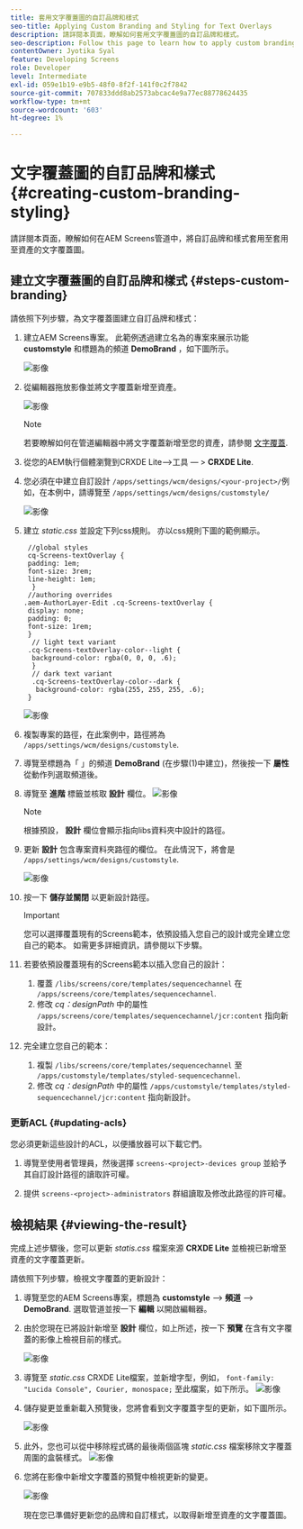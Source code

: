 ```yaml
---
title: 套用文字覆蓋圖的自訂品牌和樣式
seo-title: Applying Custom Branding and Styling for Text Overlays
description: 請詳閱本頁面，瞭解如何套用文字覆蓋圖的自訂品牌和樣式。
seo-description: Follow this page to learn how to apply custom branding and styling for Text Overlays.
contentOwner: Jyotika Syal
feature: Developing Screens
role: Developer
level: Intermediate
exl-id: 059e1b19-e9b5-48f0-8f2f-141f0c2f7842
source-git-commit: 707833ddd8ab2573abcac4e9a77ec88778624435
workflow-type: tm+mt
source-wordcount: '603'
ht-degree: 1%

---
```


# 文字覆蓋圖的自訂品牌和樣式 {#creating-custom-branding-styling}

請詳閱本頁面，瞭解如何在AEM Screens管道中，將自訂品牌和樣式套用至套用至資產的文字覆蓋圖。

## 建立文字覆蓋圖的自訂品牌和樣式 {#steps-custom-branding}

請依照下列步驟，為文字覆蓋圖建立自訂品牌和樣式：

1. 建立AEM Screens專案。 此範例透過建立名為的專案來展示功能 **customstyle** 和標題為的頻道 **DemoBrand** ，如下圖所示。

   ![影像](/help/user-guide/assets/custom-brand/custom-brand1.png)

1. 從編輯器拖放影像並將文字覆蓋新增至資產。

   ![影像](/help/user-guide/assets/custom-brand/custom-brand2.png)

   >[!NOTE]
   >若要瞭解如何在管道編輯器中將文字覆蓋新增至您的資產，請參閱 [文字覆蓋](/help/user-guide/text-overlay.md).

1. 從您的AEM執行個體瀏覽到CRXDE Lite—>工具 — > **CRXDE Lite**.

1. 您必須在中建立自訂設計 `/apps/settings/wcm/designs/<your-project>/`例如，在本例中，請導覽至 `/apps/settings/wcm/designs/customstyle/`

   ![影像](/help/user-guide/assets/custom-brand/custom-brand3.png)

1. 建立 *static.css* 並設定下列css規則。 亦以css規則下圖的範例顯示。

   ```shell
    //global styles
    cq-Screens-textOverlay {
    padding: 1em;
    font-size: 3rem;
    line-height: 1em;
     }
    //authoring overrides
   .aem-AuthorLayer-Edit .cq-Screens-textOverlay {
    display: none;
    padding: 0;
    font-size: 1rem;
    }
     // light text variant
    .cq-Screens-textOverlay-color--light {
     background-color: rgba(0, 0, 0, .6);
     }
     // dark text variant
     .cq-Screens-textOverlay-color--dark {
      background-color: rgba(255, 255, 255, .6);
    }
   ```

   ![影像](/help/user-guide/assets/custom-brand/custom-brand4.png)

1. 複製專案的路徑，在此案例中，路徑將為 `/apps/settings/wcm/designs/customstyle`.

1. 導覽至標題為「 」的頻道 **DemoBrand** (在步驟(1)中建立)，然後按一下 **屬性** 從動作列選取頻道後。

1. 導覽至 **進階** 標籤並核取 **設計** 欄位。
   ![影像](/help/user-guide/assets/custom-brand/custom-brand5.png)

   >[!NOTE]
   >根據預設， **設計** 欄位會顯示指向libs資料夾中設計的路徑。

1. 更新 **設計** 包含專案資料夾路徑的欄位。 在此情況下，將會是 `/apps/settings/wcm/designs/customstyle`.

   ![影像](/help/user-guide/assets/custom-brand/custom-brand6.png)

1. 按一下 **儲存並關閉** 以更新設計路徑。

   >[!IMPORTANT]
   >您可以選擇覆蓋現有的Screens範本，依預設插入您自己的設計或完全建立您自己的範本。 如需更多詳細資訊，請參閱以下步驟。

1. 若要依預設覆蓋現有的Screens範本以插入您自己的設計：

   1. 覆蓋 `/libs/screens/core/templates/sequencechannel` 在 `/apps/screens/core/templates/sequencechannel`.
   1. 修改 *cq：designPath* 中的屬性 `/apps/screens/core/templates/sequencechannel/jcr:content` 指向新設計。

1. 完全建立您自己的範本：
   1. 複製 `/libs/screens/core/templates/sequencechannel` 至 `/apps/customstyle/templates/styled-sequencechannel`.
   1. 修改 *cq：designPath* 中的屬性 `/apps/customstyle/templates/styled-sequencechannel/jcr:content` 指向新設計。


### 更新ACL {#updating-acls}

您必須更新這些設計的ACL，以便播放器可以下載它們。

1. 導覽至使用者管理員，然後選擇 `screens-<project>-devices group` 並給予其自訂設計路徑的讀取許可權。

1. 提供 `screens-<project>-administrators` 群組讀取及修改此路徑的許可權。

## 檢視結果 {#viewing-the-result}

完成上述步驟後，您可以更新 *statis.css* 檔案來源 **CRXDE Lite** 並檢視已新增至資產的文字覆蓋更新。

請依照下列步驟，檢視文字覆蓋的更新設計：

1. 導覽至您的AEM Screens專案，標題為 **customstyle** —> **頻道** —> **DemoBrand**. 選取管道並按一下 **編輯** 以開啟編輯器。

1. 由於您現在已將設計新增至 **設計** 欄位，如上所述，按一下 **預覽** 在含有文字覆蓋的影像上檢視目前的樣式。

   ![影像](/help/user-guide/assets/custom-brand/custom-brand7.png)

1. 導覽至 *static.css* CRXDE Lite檔案，並新增字型，例如， `font-family: "Lucida Console", Courier, monospace;` 至此檔案，如下所示。
   ![影像](/help/user-guide/assets/custom-brand/custom-brand8.png)

1. 儲存變更並重新載入預覽後，您將會看到文字覆蓋字型的更新，如下圖所示。

   ![影像](/help/user-guide/assets/custom-brand/custom-brand9.png)

1. 此外，您也可以從中移除程式碼的最後兩個區塊 *static.css* 檔案移除文字覆蓋周圍的盒裝樣式。
   ![影像](/help/user-guide/assets/custom-brand/custom-brand10.png)

1. 您將在影像中新增文字覆蓋的預覽中檢視更新的變更。

   ![影像](/help/user-guide/assets/custom-brand/custom-brand11.png)

   現在您已準備好更新您的品牌和自訂樣式，以取得新增至資產的文字覆蓋圖。
